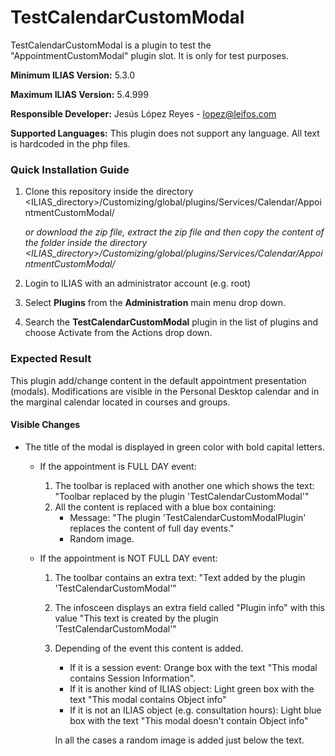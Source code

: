# TestCalendarCustomModal

TestCalendarCustomModal is a plugin to test the "AppointmentCustomModal" plugin slot. It is only for test purposes.

**Minimum ILIAS Version:**
5.3.0

**Maximum ILIAS Version:**
5.4.999

**Responsible Developer:**
Jesús López Reyes - lopez@leifos.com

**Supported Languages:**
This plugin does not support any language. All text is hardcoded in the php files. 

### Quick Installation Guide
1. Clone this repository inside the directory <ILIAS_directory>/Customizing/global/plugins/Services/Calendar/AppointmentCustomModal/
   
    _or download the zip file, extract the zip file and then copy the content of the folder inside the directory <ILIAS_directory>/Customizing/global/plugins/Services/Calendar/AppointmentCustomModal/_   
2. Login to ILIAS with an administrator account (e.g. root)
3. Select **Plugins** from the **Administration** main menu drop down.
4. Search the **TestCalendarCustomModal** plugin in the list of plugins and choose Activate from the Actions drop down.


### Expected Result

This plugin add/change content in the default appointment presentation (modals).
Modifications are visible in the Personal Desktop calendar and in the marginal calendar located in courses and groups.

#### Visible Changes

- The title of the modal is displayed in green color with bold capital letters.
	
	- If the appointment is FULL DAY event:

		1. The toolbar is replaced with another one which shows the text: "Toolbar replaced by the plugin 'TestCalendarCustomModal'"
		2. All the content is replaced with a blue box containing:
			- Message: "The plugin 'TestCalendarCustomModalPlugin' replaces the content of full day events."
			- Random image.

	- If the appointment is NOT FULL DAY event:
		1. The toolbar contains an extra text: "Text added by the plugin 'TestCalendarCustomModal'"
		2. The infosceen displays an extra field called "Plugin info" with this value "This text is created by the plugin 'TestCalendarCustomModal'"
		3. Depending of the event this content is added.
			
			- If it is a session event: Orange box with the text "This modal contains Session Information".
			- If it is another kind of ILIAS object: Light green box with the text "This modal contains Object info"
			- If it is not an ILIAS object (e.g. consultation hours): Light blue box with the text "This modal doesn't contain Object info"

			In all the cases a random image is added just below the text.


